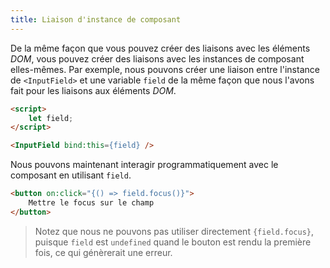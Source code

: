 ```yaml
---
title: Liaison d'instance de composant
---
```


De la même façon que vous pouvez créer des liaisons avec les éléments <span class="vo">_DOM_</span>, vous pouvez créer des liaisons avec les instances de composant elles-mêmes. Par exemple, nous pouvons créer une liaison entre l'instance de `<InputField>` et une variable `field` de la même façon que nous l'avons fait pour les liaisons aux éléments <span class="vo">_DOM_</span>.

```html
<script>
	let field;
</script>

<InputField bind:this={field} />
```

Nous pouvons maintenant interagir programmatiquement avec le composant en utilisant `field`.

```html
<button on:click="{() => field.focus()}">
	Mettre le focus sur le champ
</button>
```

> Notez que nous ne pouvons pas utiliser directement `{field.focus}`, puisque `field` est `undefined` quand le bouton est rendu la première fois, ce qui génèrerait une erreur.
